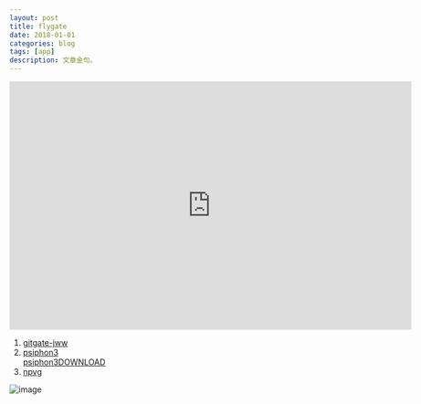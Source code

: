 ```yaml
---
layout: post
title: flygate 
date: 2018-01-01
categories: blog
tags: [app]
description: 文章金句。
---
```

<iframe style="width:704px;height:436px;" src="http://cdn.aixifan.com/player/ACFlashPlayer.out.swf?vid=2523157&ref=http://www.acfun.cn/v/ac2106854" id="ACFlashPlayer-re" frameborder="0"></iframe>

1. [gitgate-jww](https://github.com/bannedbook/fanqiang/wiki)
1. [psiphon3](https://psiphon.ca/zh/download.html)<br>[psiphon3DOWNLOAD](https://psiphon.ca/psiphon3.exe)
1. [npvg](http://www.vpngate.net/cn/download.aspx)

![image](https://github.com/feiyuii/feiyuii.github.io/blob/master/img/crowds/crowds.jpg?raw=true)
